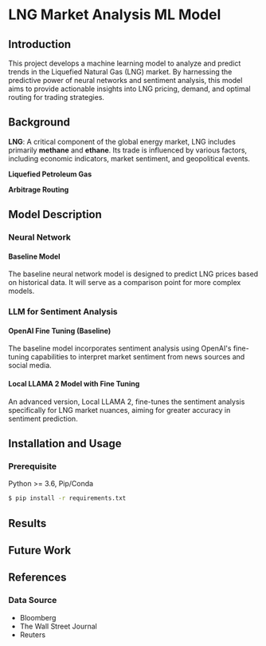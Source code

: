 # LNG Market Analysis ML Model

## Introduction
This project develops a machine learning model to analyze and predict trends in the Liquefied Natural Gas (LNG) market. By harnessing the predictive power of neural networks and sentiment analysis, this model aims to provide actionable insights into LNG pricing, demand, and optimal routing for trading strategies.

## Background
**LNG**: A critical component of the global energy market, LNG includes primarily **methane** and **ethane**. Its trade is influenced by various factors, including economic indicators, market sentiment, and geopolitical events.

**Liquefied Petroleum Gas**

**Arbitrage Routing**


## Model Description
### Neural Network
#### Baseline Model
The baseline neural network model is designed to predict LNG prices based on historical data. It will serve as a comparison point for more complex models.

### LLM for Sentiment Analysis 

#### OpenAI Fine Tuning (Baseline) 
The baseline model incorporates sentiment analysis using OpenAI's fine-tuning capabilities to interpret market sentiment from news sources and social media.

#### Local LLAMA 2 Model with Fine Tuning
An advanced version, Local LLAMA 2, fine-tunes the sentiment analysis specifically for LNG market nuances, aiming for greater accuracy in sentiment prediction.

## Installation and Usage
### Prerequisite
Python >= 3.6, Pip/Conda
```sh
$ pip install -r requirements.txt
```


## Results


## Future Work


## References
### Data Source
- Bloomberg
- The Wall Street Journal
- Reuters